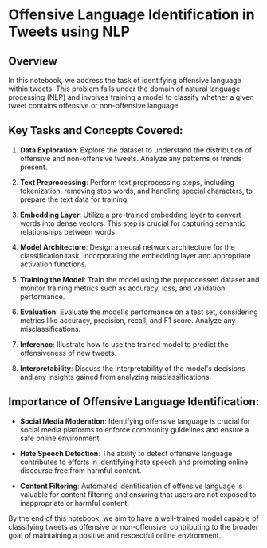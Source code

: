 # Offensive Language Identification in Tweets using NLP

## Overview

In this notebook, we address the task of identifying offensive language within tweets. This problem falls under the domain of natural language processing (NLP) and involves training a model to classify whether a given tweet contains offensive or non-offensive language.

## Key Tasks and Concepts Covered:

1. **Data Exploration**: Explore the dataset to understand the distribution of offensive and non-offensive tweets. Analyze any patterns or trends present.

2. **Text Preprocessing**: Perform text preprocessing steps, including tokenization, removing stop words, and handling special characters, to prepare the text data for training.

3. **Embedding Layer**: Utilize a pre-trained embedding layer to convert words into dense vectors. This step is crucial for capturing semantic relationships between words.

4. **Model Architecture**: Design a neural network architecture for the classification task, incorporating the embedding layer and appropriate activation functions.

5. **Training the Model**: Train the model using the preprocessed dataset and monitor training metrics such as accuracy, loss, and validation performance.

6. **Evaluation**: Evaluate the model's performance on a test set, considering metrics like accuracy, precision, recall, and F1 score. Analyze any misclassifications.

7. **Inference**: Illustrate how to use the trained model to predict the offensiveness of new tweets.

8. **Interpretability**: Discuss the interpretability of the model's decisions and any insights gained from analyzing misclassifications.

## Importance of Offensive Language Identification:

- **Social Media Moderation**: Identifying offensive language is crucial for social media platforms to enforce community guidelines and ensure a safe online environment.

- **Hate Speech Detection**: The ability to detect offensive language contributes to efforts in identifying hate speech and promoting online discourse free from harmful content.

- **Content Filtering**: Automated identification of offensive language is valuable for content filtering and ensuring that users are not exposed to inappropriate or harmful content.

By the end of this notebook, we aim to have a well-trained model capable of classifying tweets as offensive or non-offensive, contributing to the broader goal of maintaining a positive and respectful online environment.
